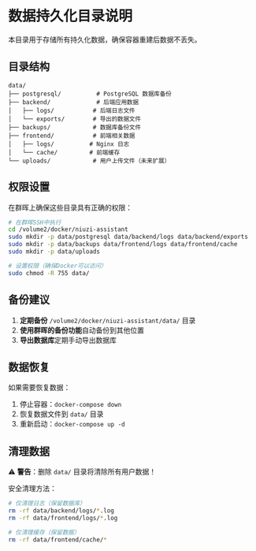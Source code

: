 # 数据持久化目录说明

本目录用于存储所有持久化数据，确保容器重建后数据不丢失。

## 目录结构

```
data/
├── postgresql/          # PostgreSQL 数据库备份
├── backend/             # 后端应用数据
│   ├── logs/           # 后端日志文件
│   └── exports/        # 导出的数据文件
├── backups/            # 数据库备份文件
├── frontend/           # 前端相关数据
│   ├── logs/          # Nginx 日志
│   └── cache/         # 前端缓存
└── uploads/            # 用户上传文件（未来扩展）
```

## 权限设置

在群晖上确保这些目录具有正确的权限：

```bash
# 在群晖SSH中执行
cd /volume2/docker/niuzi-assistant
sudo mkdir -p data/postgresql data/backend/logs data/backend/exports
sudo mkdir -p data/backups data/frontend/logs data/frontend/cache
sudo mkdir -p data/uploads

# 设置权限（确保Docker可以访问）
sudo chmod -R 755 data/
```

## 备份建议

1. **定期备份** `/volume2/docker/niuzi-assistant/data/` 目录
2. **使用群晖的备份功能**自动备份到其他位置
3. **导出数据库**定期手动导出数据库

## 数据恢复

如果需要恢复数据：
1. 停止容器：`docker-compose down`
2. 恢复数据文件到 `data/` 目录
3. 重新启动：`docker-compose up -d`

## 清理数据

⚠️ **警告**：删除 `data/` 目录将清除所有用户数据！

安全清理方法：
```bash
# 仅清理日志（保留数据库）
rm -rf data/backend/logs/*.log
rm -rf data/frontend/logs/*.log

# 仅清理缓存（保留数据）
rm -rf data/frontend/cache/*
```
